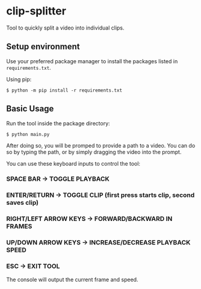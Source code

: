 # clip-splitter
 
Tool to quickly split a video into individual clips.

## Setup environment

Use your preferred package manager to install the packages listed in `requirements.txt`.

Using pip:

    $ python -m pip install -r requirements.txt

## Basic Usage

Run the tool inside the package directory:

    $ python main.py

After doing so, you will be promped to provide a path to a video. You can do so by typing the path, or by simply dragging the video into the prompt.

You can use these keyboard inputs to control the tool:

### SPACE BAR -> TOGGLE PLAYBACK

### ENTER/RETURN -> TOGGLE CLIP (first press starts clip, second saves clip)

### RIGHT/LEFT ARROW KEYS -> FORWARD/BACKWARD IN FRAMES

### UP/DOWN ARROW KEYS -> INCREASE/DECREASE PLAYBACK SPEED

### ESC -> EXIT TOOL

The console will output the current frame and speed.
